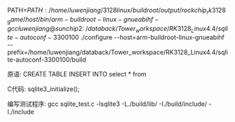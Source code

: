 PATH=$PATH:/home/luwenjiang/3128linux/buildroot/output/rockchip_rk3128_game/host/bin/arm-buildroot-linux-gnueabihf-gcc
luwenjiang@sunchip2:~/databack/Tower_workspace/RK3128_Linux4.4/sqlite-autoconf-3300100$ ./configure --host=arm-buildroot-linux-gnueabihf --prefix=/home/luwenjiang/databack/Tower_workspace/RK3128_Linux4.4/sqlite-autoconf-3300100/build

原语:
CREATE TABLE
INSERT INTO
select * from

C代码:
sqlite3_initialize();

编写测试程序:
gcc sqlite_test.c -lsqlite3 -L./build/lib/ -I./build/include/ -I./include
